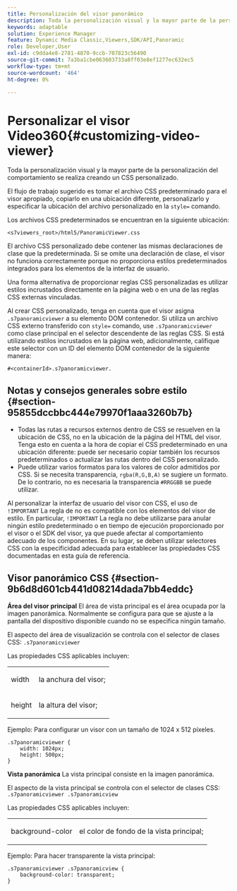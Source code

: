 ```yaml
---
title: Personalización del visor panorámico
description: Toda la personalización visual y la mayor parte de la personalización del comportamiento para el Visor panorámico se realiza creando un CSS personalizado.
keywords: adaptable
solution: Experience Manager
feature: Dynamic Media Classic,Viewers,SDK/API,Panoramic
role: Developer,User
exl-id: c9dda4e8-2781-4870-9ccb-707823c56490
source-git-commit: 7a3ba1cbe063603733a8ff03e8ef1277ec632ec5
workflow-type: tm+mt
source-wordcount: '464'
ht-degree: 0%

---
```


# Personalizar el visor Video360{#customizing-video-viewer}

Toda la personalización visual y la mayor parte de la personalización del comportamiento se realiza creando un CSS personalizado.

El flujo de trabajo sugerido es tomar el archivo CSS predeterminado para el visor apropiado, copiarlo en una ubicación diferente, personalizarlo y especificar la ubicación del archivo personalizado en la `style=` comando.

Los archivos CSS predeterminados se encuentran en la siguiente ubicación:

`<s7viewers_root>/html5/PanoramicViewer.css`

El archivo CSS personalizado debe contener las mismas declaraciones de clase que la predeterminada. Si se omite una declaración de clase, el visor no funciona correctamente porque no proporciona estilos predeterminados integrados para los elementos de la interfaz de usuario.

Una forma alternativa de proporcionar reglas CSS personalizadas es utilizar estilos incrustados directamente en la página web o en una de las reglas CSS externas vinculadas.

Al crear CSS personalizado, tenga en cuenta que el visor asigna `.s7panoramicviewer` a su elemento DOM contenedor. Si utiliza un archivo CSS externo transferido con `style=` comando, use `.s7panoramicviewer` como clase principal en el selector descendente de las reglas CSS. Si está utilizando estilos incrustados en la página web, adicionalmente, califique este selector con un ID del elemento DOM contenedor de la siguiente manera:

`#<containerId>.s7panoramicviewer.`


## Notas y consejos generales sobre estilo {#section-95855dccbbc444e79970f1aaa3260b7b}

* Todas las rutas a recursos externos dentro de CSS se resuelven en la ubicación de CSS, no en la ubicación de la página del HTML del visor. Tenga esto en cuenta a la hora de copiar el CSS predeterminado en una ubicación diferente: puede ser necesario copiar también los recursos predeterminados o actualizar las rutas dentro del CSS personalizado.
* Puede utilizar varios formatos para los valores de color admitidos por CSS. Si se necesita transparencia, `rgba(R,G,B,A)` se sugiere un formato. De lo contrario, no es necesaria la transparencia `#RRGGBB` se puede utilizar.

Al personalizar la interfaz de usuario del visor con CSS, el uso de `!IMPORTANT` La regla de no es compatible con los elementos del visor de estilo. En particular, `!IMPORTANT` La regla no debe utilizarse para anular ningún estilo predeterminado o en tiempo de ejecución proporcionado por el visor o el SDK del visor, ya que puede afectar al comportamiento adecuado de los componentes. En su lugar, se deben utilizar selectores CSS con la especificidad adecuada para establecer las propiedades CSS documentadas en esta guía de referencia.

## Visor panorámico CSS {#section-9b6d8d601cb441d08214dada7bb4eddc}

**Área del visor principal**
El área de vista principal es el área ocupada por la imagen panorámica.  Normalmente se configura para que se ajuste a la pantalla del dispositivo disponible cuando no se especifica ningún tamaño.

El aspecto del área de visualización se controla con el selector de clases CSS:
`.s7panoramicviewer`

Las propiedades CSS aplicables incluyen:

<table id="table_panA68A403DB93A6D597461A573"> 
 <tbody> 
  <tr> 
   <td colname="col1"> <p> <span class="codeph"> width </span> </p> </td> 
   <td colname="col2"> <p> <span class="codeph"> la anchura del visor; </span> </p> </td> 
  </tr> 
  <tr> 
   <td colname="col1"> <p> <span class="codeph"> height </span> </p> </td> 
   <td colname="col2"> <p> <span class="codeph"> la altura del visor; </span> </p> </td> 
  </tr> 
 </tbody> 
</table>

Ejemplo: Para configurar un visor con un tamaño de 1024 x 512 píxeles.

```
.s7panoramicviewer {
	width: 1024px;
	height: 500px;	
}
```

**Vista panorámica**
La vista principal consiste en la imagen panorámica.

El aspecto de la vista principal se controla con el selector de clases CSS:
`.s7panoramicviewer .s7panoramicview`

Las propiedades CSS aplicables incluyen:
<table id="table_pann68A403DB93A6D597461A573"> 
 <tbody> 
  <tr> 
   <td colname="col1"> <p> <span class="codeph"> background-color </span> </p> </td> 
   <td colname="col2"> <p> <span class="codeph"> el color de fondo de la vista principal; </span> </p> </td> 
  </tr> 
 </tbody> 
</table>

Ejemplo: Para hacer transparente la vista principal:

```
.s7panoramicviewer .s7panoramicview {
	background-color: transparent;
}
```
